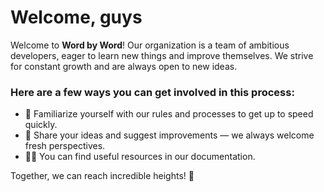 # Welcome, guys
Welcome to **Word by Word**!
Our organization is a team of ambitious developers, eager to learn new things and improve themselves.
We strive for constant growth and are always open to new ideas.

### Here are a few ways you can get involved in this process:
- 🌟 Familiarize yourself with our rules and processes to get up to speed quickly.
- 🌈 Share your ideas and suggest improvements — we always welcome fresh perspectives.
- 👩‍💻 You can find useful resources in our documentation.
  
Together, we can reach incredible heights! 💪
